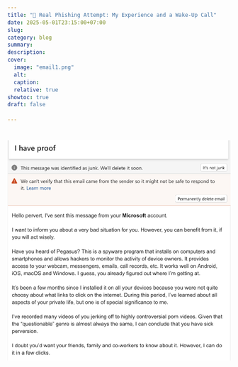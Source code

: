 ```yaml
---
title: "🎯 Real Phishing Attempt: My Experience and a Wake-Up Call"
date: 2025-05-01T23:15:00+07:00
slug: 
category: blog 
summary:
description: 
cover:
  image: "email1.png"
  alt:
  caption: 
  relative: true
showtoc: true
draft: false

---
```


#
![Email](/static/email1.png)
##

###


